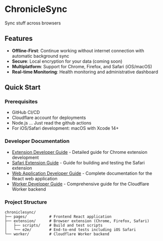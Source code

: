 # ChronicleSync

Sync stuff across browsers

## Features

- **Offline-First**: Continue working without internet connection with automatic background sync
- **Secure**: Local encryption for your data (coming soon)
- **Multiplatform**: Support for Chrome, Firefox, and Safari (iOS/macOS)
- **Real-time Monitoring**: Health monitoring and administrative dashboard

## Quick Start

### Prerequisites
- GitHub CI/CD
- Cloudflare account for deployments
- Node.js ... Just read the github actions
- For iOS/Safari development: macOS with Xcode 14+

### Developer Documentation
- [Extension Developer Guide](extension/DEVELOPER.md) - Detailed guide for Chrome extension development
- [Safari Extension Guide](extension/SAFARI_EXTENSION.md) - Guide for building and testing the Safari extension
- [Web Application Developer Guide](pages/DEVELOPER.md) - Complete documentation for the React web application
- [Worker Developer Guide](worker/DEVELOPER.md) - Comprehensive guide for the Cloudflare Worker backend

### Project Structure

```
chroniclesync/
├── pages/          # Frontend React application
├── extension/      # Browser extension (Chrome, Firefox, Safari)
│   ├── scripts/    # Build and test scripts
│   └── e2e/        # End-to-end tests including iOS Safari
└── worker/         # Cloudflare Worker backend
```
